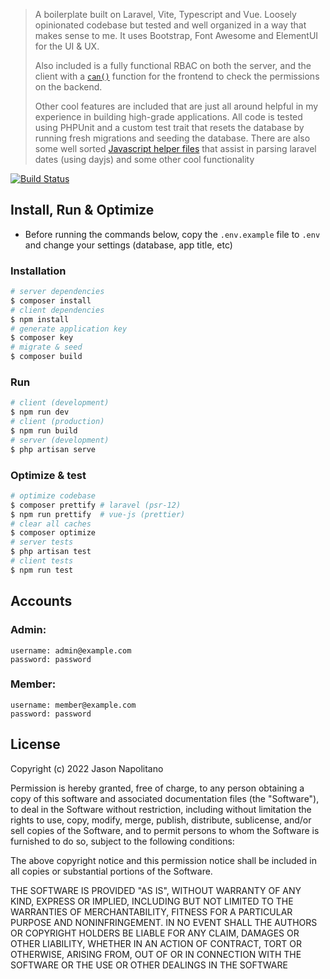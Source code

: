 > A boilerplate built on Laravel, Vite, Typescript and Vue. Loosely opinionated codebase but
> tested and well organized in a way that makes sense to me. It uses Bootstrap, Font Awesome
> and ElementUI for the UI & UX.
>
> Also included is a fully functional RBAC on both the server, and the client
> with a [`can()`](https://github.com/jason-napolitano/laravel-vite/blob/main/resources/utils/index.ts#L249) function for the frontend to check the permissions
> on the backend.
>
> Other cool features are included that are just all around helpful in my experience
> in building high-grade applications. All code is tested using PHPUnit and a custom 
> test trait that resets the database by running fresh migrations and seeding the 
> database. There are also some well sorted [Javascript helper files](https://github.com/jason-napolitano/laravel-vite/tree/main/resources/utils) that assist in parsing
> laravel dates (using dayjs) and some other cool functionality

[![Build Status](https://app.travis-ci.com/jason-napolitano/laravel-vite.svg?branch=main)](https://app.travis-ci.com/jason-napolitano/laravel-vite)

## Install, Run & Optimize

- Before running the commands below, copy the `.env.example` file to `.env` and change your settings (database, app
  title, etc)

### Installation

```bash
# server dependencies
$ composer install
# client dependencies
$ npm install
# generate application key
$ composer key
# migrate & seed
$ composer build
```

### Run

```bash
# client (development)
$ npm run dev
# client (production)
$ npm run build
# server (development)
$ php artisan serve
```

### Optimize & test

```bash
# optimize codebase
$ composer prettify # laravel (psr-12)
$ npm run prettify  # vue-js (prettier)
# clear all caches
$ composer optimize
# server tests
$ php artisan test
# client tests
$ npm run test
```

## Accounts

### Admin:

```
username: admin@example.com
password: password 
```

### Member:

```
username: member@example.com
password: password 
```

## License

Copyright (c) 2022 Jason Napolitano

Permission is hereby granted, free of charge, to any person obtaining a copy of this software and associated
documentation files (the "Software"), to deal in the Software without restriction, including without limitation the
rights to use, copy, modify, merge, publish, distribute, sublicense, and/or sell copies of the Software, and to permit
persons to whom the Software is furnished to do so, subject to the following conditions:

The above copyright notice and this permission notice shall be included in all copies or substantial portions of the
Software.

THE SOFTWARE IS PROVIDED "AS IS", WITHOUT WARRANTY OF ANY KIND, EXPRESS OR IMPLIED, INCLUDING BUT NOT LIMITED TO THE
WARRANTIES OF MERCHANTABILITY, FITNESS FOR A PARTICULAR PURPOSE AND NONINFRINGEMENT. IN NO EVENT SHALL THE AUTHORS OR
COPYRIGHT HOLDERS BE LIABLE FOR ANY CLAIM, DAMAGES OR OTHER LIABILITY, WHETHER IN AN ACTION OF CONTRACT, TORT OR
OTHERWISE, ARISING FROM, OUT OF OR IN CONNECTION WITH THE SOFTWARE OR THE USE OR OTHER DEALINGS IN THE SOFTWARE

